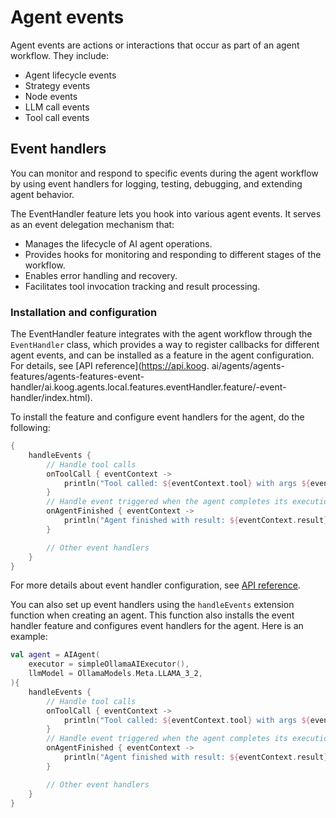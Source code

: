 # Agent events

Agent events are actions or interactions that occur as part of an agent workflow. They include:

- Agent lifecycle events
- Strategy events
- Node events
- LLM call events
- Tool call events

## Event handlers

You can monitor and respond to specific events during the agent workflow by using event handlers for logging, testing, debugging, and extending agent behavior.

The EventHandler feature lets you hook into various agent events. It serves as an event delegation mechanism that:

- Manages the lifecycle of AI agent operations.
- Provides hooks for monitoring and responding to different stages of the workflow.
- Enables error handling and recovery.
- Facilitates tool invocation tracking and result processing.

<!--## Key components

The EventHandler entity consists of five main handler types:

- Initialization handler that executes at the initialization of an agent run
- Result handler that processes successful results from agent operations
- Error handler that handles exceptions and errors that occur during execution
- Tool call listener that notifies when a tool is about to be invoked
- Tool result listener that processes the results after a tool has been called-->


### Installation and configuration

The EventHandler feature integrates with the agent workflow through the `EventHandler` class,
which provides a way to register callbacks for different agent events, and can be installed as a feature in the agent configuration. For details, see [API reference](https://api.koog.
ai/agents/agents-features/agents-features-event-handler/ai.koog.agents.local.features.eventHandler.feature/-event-handler/index.html).

To install the feature and configure event handlers for the agent, do the following:

<!--- INCLUDE
import ai.koog.agents.core.agent.AIAgent
import ai.koog.agents.features.eventHandler.feature.handleEvents
import ai.koog.prompt.executor.llms.all.simpleOllamaAIExecutor
import ai.koog.prompt.llm.OllamaModels

val agent = AIAgent(
    executor = simpleOllamaAIExecutor(),
    llmModel = OllamaModels.Meta.LLAMA_3_2,
) {
-->
<!--- SUFFIX 
} 
-->

```kotlin
{
    handleEvents {
        // Handle tool calls
        onToolCall { eventContext ->
            println("Tool called: ${eventContext.tool} with args ${eventContext.toolArgs}")
        }
        // Handle event triggered when the agent completes its execution
        onAgentFinished { eventContext ->
            println("Agent finished with result: ${eventContext.result}")
        }

        // Other event handlers
    }
}
```
<!--- KNIT example-events-01.kt -->

For more details about event handler configuration, see [API reference](https://api.koog.ai/agents/agents-features/agents-features-event-handler/ai.koog.agents.local.features.eventHandler.feature/-event-handler-config/index.html).

You can also set up event handlers using the `handleEvents` extension function when creating an agent.
This function also installs the event handler feature and configures event handlers for the agent. Here is an example:

<!--- INCLUDE
import ai.koog.agents.core.agent.AIAgent
import ai.koog.agents.features.eventHandler.feature.handleEvents
import ai.koog.prompt.executor.llms.all.simpleOllamaAIExecutor
import ai.koog.prompt.llm.OllamaModels
-->
```kotlin
val agent = AIAgent(
    executor = simpleOllamaAIExecutor(),
    llmModel = OllamaModels.Meta.LLAMA_3_2,
){
    handleEvents {
        // Handle tool calls
        onToolCall { eventContext ->
            println("Tool called: ${eventContext.tool} with args ${eventContext.toolArgs}")
        }
        // Handle event triggered when the agent completes its execution
        onAgentFinished { eventContext ->
            println("Agent finished with result: ${eventContext.result}")
        }

        // Other event handlers
    }
}
```
<!--- KNIT example-events-02.kt -->
